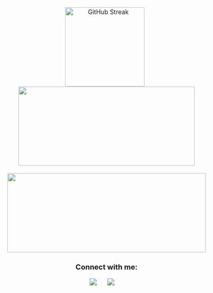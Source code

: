 <div align="center">
  <a href="https://git.io/streak-stats"><img height=180 align="center" src="https://streak-stats.demolab.com?user=asiftm&theme=onedark&hide_border=true&border_radius=10&date_format=j%2Fn%5B%2FY%5D&card_width=400" alt="GitHub Streak" /></a>
  &nbsp;
  <a href="https://github.com/asiftm/github-readme-stats"><img height=180 width=400 align="center" src="https://github-readme-stats.vercel.app/api?username=asiftm&show_icons=true&theme=onedark&hide_border=true&border_radius=10&card_width=400" /></a>
</div>
<br>
<div align = "center">
  <a href="https://github.com/asiftm/convoychat"><img height=180 width=450 align="center" src="https://github-readme-stats.vercel.app/api/top-langs?username=asiftm&layout=compact&hide_progress=true&langs_count=8&theme=onedark&hide_border=true&border_radius=10"/></a>
</div>

<h3 align="center">Connect with me:</h3>
<p align="center"><a target="_blank"href="https://www.linkedin.com/in/asif-mahmud-asif/"><img src="https://img.shields.io/badge/linkedin-%230077B5.svg?&style=for-the-badge&logo=linkedin&logoColor=white" /></a>
  &nbsp;&nbsp;&nbsp;&nbsp;
  <a href="mailto:asifmahmud0231@gmail.com?subject=Hello%20Asif,%20From%20Github"><img src="https://img.shields.io/badge/gmail-%23D14836.svg?&style=for-the-badge&logo=gmail&logoColor=white" /></a>
  &nbsp;&nbsp;&nbsp;&nbsp;
</p>
